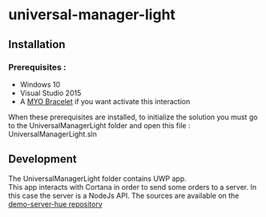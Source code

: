 # universal-manager-light

## Installation

### Prerequisites :
* Windows 10
* Visual Studio 2015
* A [MYO Bracelet](https://www.myo.com/) if you want activate this interaction

When these prerequisites are installed, to initialize the solution you must go to the UniversalManagerLight folder and open this file :
UniversalManagerLight.sln

## Development
The UniversalManagerLight folder contains UWP app.  
This app interacts with Cortana in order to send some orders to a server. 
In this case the server is a NodeJs API. The sources are available on the [demo-server-hue repository](https://github.com/3IE/demo-server-hue)